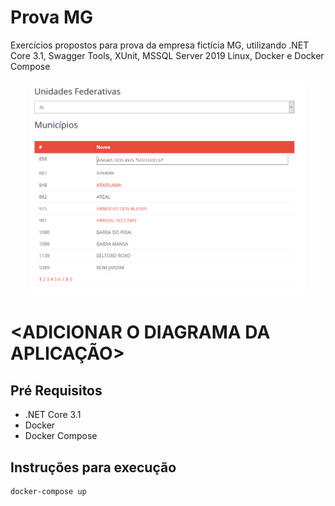 # Prova MG

Exercícios propostos para prova da empresa fictícia MG, utilizando .NET Core 3.1, Swagger Tools, XUnit, MSSQL Server 2019 Linux, Docker e Docker Compose 

<p align="center">
<img src="./assets/screen02.png" alt="Home Page" width="438">
</p>

# <ADICIONAR O DIAGRAMA DA APLICAÇÃO>

## Pré Requisitos

- .NET Core 3.1
- Docker
- Docker Compose

## Instruções para execução

```
docker-compose up
```

